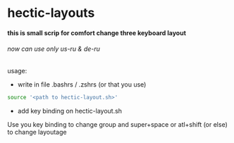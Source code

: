 # hectic-layouts

#### this is small scrip for comfort change three keyboard layout

###### now can use only us-ru & de-ru

usage:

- write in file .bashrs / .zshrs (or that you use) 
```sh
source '<path to hectic-layout.sh>'
```
 - add key binding on hectic-layout.sh

Use you key binding to change group and super+space or atl+shift (or else) to change layoutage

